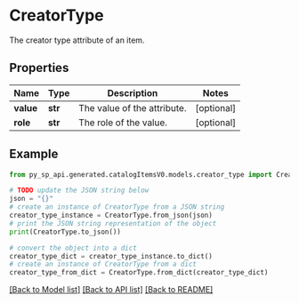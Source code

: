# CreatorType

The creator type attribute of an item.

## Properties

Name | Type | Description | Notes
------------ | ------------- | ------------- | -------------
**value** | **str** | The value of the attribute. | [optional] 
**role** | **str** | The role of the value. | [optional] 

## Example

```python
from py_sp_api.generated.catalogItemsV0.models.creator_type import CreatorType

# TODO update the JSON string below
json = "{}"
# create an instance of CreatorType from a JSON string
creator_type_instance = CreatorType.from_json(json)
# print the JSON string representation of the object
print(CreatorType.to_json())

# convert the object into a dict
creator_type_dict = creator_type_instance.to_dict()
# create an instance of CreatorType from a dict
creator_type_from_dict = CreatorType.from_dict(creator_type_dict)
```
[[Back to Model list]](../README.md#documentation-for-models) [[Back to API list]](../README.md#documentation-for-api-endpoints) [[Back to README]](../README.md)


